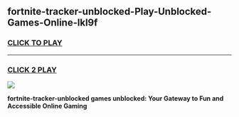 
## fortnite-tracker-unblocked-Play-Unblocked-Games-Online-lkl9f
<h3>
<a href="https://premium76.site?title=fortnite-tracker-unblocked&ref=25A">CLICK TO PLAY</a></h3>
<hr>

<h3>
<a href="https://premium76.site?title=fortnite-tracker-unblocked&ref=25A">CLICK 2 PLAY</a>
  
</h3>

<a href="https://premium76.site?title=fortnite-tracker-unblocked&ref=25A"><img src="https://clearcache.store/games.png"></a>


**fortnite-tracker-unblocked games unblocked: Your Gateway to Fun and Accessible Online Gaming**
